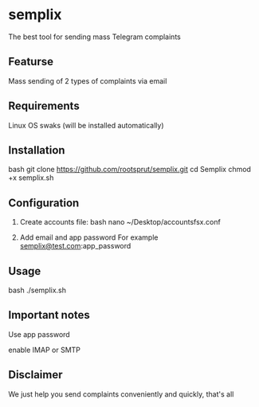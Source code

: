 # semplix
The best tool for sending mass Telegram complaints

## Featurse

Mass sending of 2 types of complaints via email

## Requirements

Linux OS
swaks (will be installed automatically)

## Installation

   bash
git clone https://github.com/rootsprut/semplix.git
cd Semplix
chmod +x semplix.sh

## Configuration
1. Create accounts file:
   bash
nano ~/Desktop/accountsfsx.conf

2. Add email and app password
For example semplix@test.com:app_password

## Usage
   bash
./semplix.sh

## Important notes

Use app password

enable IMAP or SMTP

## Disclaimer

We just help you send complaints conveniently and quickly, that's all
